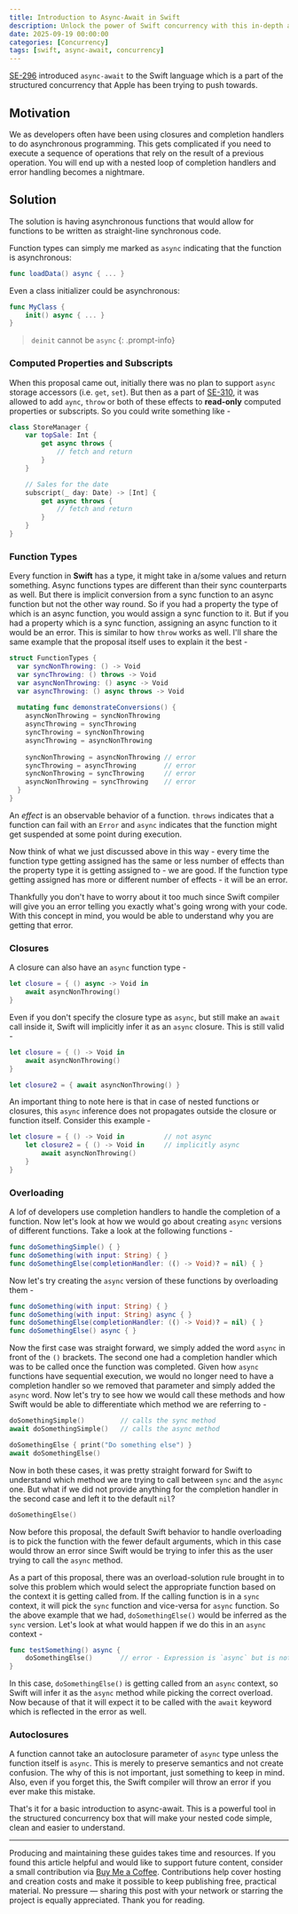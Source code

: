 ```yaml
---
title: Introduction to Async-Await in Swift
description: Unlock the power of Swift concurrency with this in-depth article on async/await. Learn how to write cleaner, more efficient asynchronous code, avoid common pitfalls, and improve app performance. Whether you're new to Swift concurrency or looking to refine your skills, this guide offers practical examples, best practices, and expert insights tailored for modern iOS development.
date: 2025-09-19 00:00:00
categories: [Concurrency]
tags: [swift, async-await, concurrency]
---
```


[SE-296](https://github.com/swiftlang/swift-evolution/blob/main/proposals/0296-async-await.md) introduced `async-await` to the Swift language which is a part of the structured concurrency that Apple has been trying to push towards.

## Motivation
We as developers often have been using closures and completion handlers to do asynchronous programming. This gets complicated if you need to execute a sequence of operations that rely on the result of a previous operation. You will end up with a nested loop of completion handlers and error handling becomes a nightmare.

## Solution
The solution is having asynchronous functions that would allow for functions to be written as straight-line synchronous code.

Function types can simply me marked as `async` indicating that the function is asynchronous:

```swift
func loadData() async { ... }
```

Even a class initializer could be asynchronous:

```swift
func MyClass {
    init() async { ... }
}
```

> `deinit` cannot be `async`
{: .prompt-info}

### Computed Properties and Subscripts
When this proposal came out, initially there was no plan to support `async` storage accessors (i.e. `get`, `set`). But then as a part of [SE-310](https://github.com/swiftlang/swift-evolution/blob/main/proposals/0310-effectful-readonly-properties.md), it was allowed to add `aync`, `throw` or both of these effects to **read-only** computed properties or subscripts. So you could write something like -

```swift
class StoreManager {
    var topSale: Int {
        get async throws {
            // fetch and return
        }
    }

    // Sales for the date
    subscript(_ day: Date) -> [Int] {
        get async throws {
            // fetch and return
        }
    }
}
```

### Function Types
Every function in **Swift** has a type, it might take in a/some values and return something. Async functions types are different than their sync counterparts as well. But there is implicit conversion from a sync function to an async function but not the other way round. So if you had a property the type of which is an async function, you would assign a sync function to it. But if you had a property which is a sync function, assigning an async function to it would be an error. This is similar to how `throw` works as well. I'll share the same example that the proposal itself uses to explain it the best -

```swift
struct FunctionTypes {
  var syncNonThrowing: () -> Void
  var syncThrowing: () throws -> Void
  var asyncNonThrowing: () async -> Void
  var asyncThrowing: () async throws -> Void
  
  mutating func demonstrateConversions() {
    asyncNonThrowing = syncNonThrowing
    asyncThrowing = syncThrowing
    syncThrowing = syncNonThrowing
    asyncThrowing = asyncNonThrowing
    
    syncNonThrowing = asyncNonThrowing // error
    syncThrowing = asyncThrowing       // error
    syncNonThrowing = syncThrowing     // error
    asyncNonThrowing = syncThrowing    // error
  }
}
```

An *effect* is an observable behavior of a function. `throws` indicates that a function can fail with an `Error` and `async` indicates that the function might get suspended at some point during execution. 

Now think of what we just discussed above in this way - every time the function type getting assigned has the same or less number of effects than the property type it is getting assigned to - we are good. If the function type getting assigned has more or different number of effects - it will be an error. 

Thankfully you don't have to worry about it too much since Swift compiler will give you an error telling you exactly what's going wrong with your code. With this concept in mind, you would be able to understand why you are getting that error.

### Closures
A closure can also have an `async` function type -

```swift
let closure = { () async -> Void in
    await asyncNonThrowing()
}
```

Even if you don't specify the closure type as `async`, but still make an `await` call inside it, Swift will implicitly infer it as an `async` closure. This is still valid - 

```swift
let closure = { () -> Void in
    await asyncNonThrowing()
}

let closure2 = { await asyncNonThrowing() }
```

An important thing to note here is that in case of nested functions or closures, this `async` inference does not propagates outside the closure or function itself. Consider this example - 

```swift
let closure = { () -> Void in          // not async
    let closure2 = { () -> Void in     // implicitly async
        await asyncNonThrowing()
    }
}
```

### Overloading
A lof of developers use completion handlers to handle the completion of a function. Now let's look at how we would go about creating `async` versions of different functions. Take a look at the following functions - 

```swift
func doSomethingSimple() { }
func doSomething(with input: String) { }
func doSomethingElse(completionHandler: (() -> Void)? = nil) { }
```

Now let's try creating the `async` version of these functions by overloading them - 

```swift
func doSomething(with input: String) { }
func doSomething(with input: String) async { }
func doSomethingElse(completionHandler: (() -> Void)? = nil) { }
func doSomethingElse() async { }
```

Now the first case was straight forward, we simply added the word `async` in front of the `()` brackets. The second one had a completion handler which was to be called once the function was completed. Given how `async` functions have sequential execution, we would no longer need to have a completion handler so we removed that parameter and simply added the `async` word. Now let's try to see how we would call these methods and how Swift would be able to differentiate which method we are referring to -

```swift
doSomethingSimple()         // calls the sync method
await doSomethingSimple()   // calls the async method

doSomethingElse { print("Do something else") }
await doSomethingElse()
```

Now in both these cases, it was pretty straight forward for Swift to understand which method we are trying to call between `sync` and the `async` one. But what if we did not provide anything for the completion handler in the second case and left it to the default `nil`?

```swift
doSomethingElse()
```

Now before this proposal, the default Swift behavior to handle overloading is to pick the function with the fewer default arguments, which in this case would throw an error since Swift would be trying to infer this as the user trying to call the `async` method.


As a part of this proposal, there was an overload-solution rule brought in to solve this problem which would select the appropriate function based on the context it is getting called from. If the calling function is in a `sync` context, it will pick the `sync` function and vice-versa for `async` function. So the above example that we had, `doSomethingElse()` would be inferred as the `sync` version. Let's look at what would happen if we do this in an `async` context - 

```swift
func testSomething() async {
    doSomethingElse()       // error - Expression is `async` but is not marked with `await`
}
```

In this case, `doSomethingElse()` is getting called from an `async` context, so Swift will infer it as the `async` method while picking the correct overload. Now because of that it will expect it to be called with the `await` keyword which is reflected in the error as well.

### Autoclosures

A function cannot take an autoclosure parameter of `async` type unless the function itself is `async`. This is merely to preserve semantics and not create confusion. The why of this is not important, just something to keep in mind. Also, even if you forget this, the Swift compiler will throw an error if you ever make this mistake.

That's it for a basic introduction to async-await. This is a powerful tool in the structured concurrency box that will make your nested code simple, clean and easier to understand. 

---

Producing and maintaining these guides takes time and resources. If you found this article helpful and would like to support future content, consider a small contribution via [Buy Me a Coffee](https://buymeacoffee.com/swiftsimplified). Contributions help cover hosting and creation costs and make it possible to keep publishing free, practical material. No pressure — sharing this post with your network or starring the project is equally appreciated. Thank you for reading.